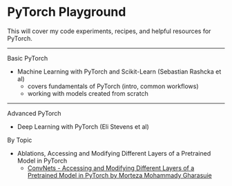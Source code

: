 # PyTorch Playground

This will cover my code experiments, recipes, and helpful resources for PyTorch.

-----
Basic PyTorch 
* Machine Learning with PyTorch and Scikit-Learn (Sebastian Rashcka et al)
  * covers fundamentals of PyTorch (intro, common workflows)
  * working with models created from scratch

-----
Advanced PyTorch
* Deep Learning with PyTorch (Eli Stevens et al)


By Topic
* Ablations, Accessing and Modifying Different Layers of a Pretrained Model in PyTorch
  * [ConvNets - Accessing and Modifying Different Layers of a Pretrained Model in PyTorch by Morteza Mohammady Gharasuie](https://github.com/mortezamg63/Accessing-and-modifying-different-layers-of-a-pretrained-model-in-pytorch/blob/master/README.md)
